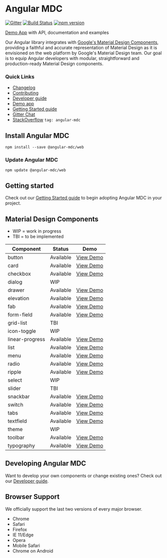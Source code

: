 # Angular MDC

[![Gitter](https://img.shields.io/gitter/room/nwjs/nw.js.svg)](https://gitter.im/angular-mdc/Lobby)
[![Build Status](https://travis-ci.org/trimox/angular-mdc-web.svg?branch=master)](https://travis-ci.org/trimox/angular-mdc-web)
[![npm version](https://badge.fury.io/js/%40angular-mdc%2Fweb.svg)](https://badge.fury.io/js/%40angular-mdc%2Fweb)

[Demo App](https://trimox.github.io/angular-mdc-web/) with API, documentation and examples

Our Angular library integrates with [Google's Material Design Components](https://material.io/components/), providing a faithful and accurate representation of Material Design as it is envisioned on the web platform by Google's Material Design team. Our goal is to equip Angular developers with modular, straightforward and production-ready Material Design components.

### Quick Links
*  [Changelog](https://github.com/trimox/angular-mdc-web/blob/master/CHANGELOG.md)
*  [Contributing](https://github.com/trimox/angular-mdc-web/blob/master/CONTRIBUTING.md)
*  [Developer guide](https://github.com/trimox/angular-mdc-web/blob/master/docs/developer.md)
*  [Demo app](https://trimox.github.io/angular-mdc-web/)
*  [Getting Started guide](https://github.com/trimox/angular-mdc-web/blob/master/docs/getting-started.md)
*  [Gitter Chat](https://gitter.im/angular-mdc/Lobby)
*  [StackOverflow](https://stackoverflow.com/questions/tagged/angular-mdc) `tag: angular-mdc`

## Install Angular MDC
```
npm install --save @angular-mdc/web
```

### Update Angular MDC
```
npm update @angular-mdc/web
```

## Getting started
Check out our [Getting Started guide](https://github.com/trimox/angular-mdc-web/blob/master/docs/getting-started.md) to begin adopting  Angular MDC in your project.

## Material Design Components
* WIP = work in progress
* TBI = to be implemented

| Component  | Status  | Demo |
| ---------- | ------- | :------: |
| button | Available | [View Demo](https://trimox.github.io/angular-mdc-web/#/button-demo) |
| card | Available | [View Demo](https://trimox.github.io/angular-mdc-web/#/card-demo) |
| checkbox | Available | [View Demo](https://trimox.github.io/angular-mdc-web/#/checkbox-demo) |
| dialog | WIP ||
| drawer | Available | [View Demo](https://trimox.github.io/angular-mdc-web/#/drawer-demo) |
| elevation | Available | [View Demo](https://trimox.github.io/angular-mdc-web/#/elevation-demo) |
| fab | Available | [View Demo](https://trimox.github.io/angular-mdc-web/#/fab-demo) |
| form-field | Available | [View Demo](https://trimox.github.io/angular-mdc-web/#/form-field-demo) |
| grid-list | TBI ||
| icon-toggle | WIP ||
| linear-progress | Available | [View Demo](https://trimox.github.io/angular-mdc-web/#/linear-progress-demo) |
| list | Available | [View Demo](https://trimox.github.io/angular-mdc-web/#/list-demo) |
| menu | Available | [View Demo](https://trimox.github.io/angular-mdc-web/#/menu-demo) |
| radio | Available | [View Demo](https://trimox.github.io/angular-mdc-web/#/radio-demo) |
| ripple | Available | [View Demo](https://trimox.github.io/angular-mdc-web/#/ripple-demo) |
| select | WIP ||
| slider | TBI ||
| snackbar | Available | [View Demo](https://trimox.github.io/angular-mdc-web/#/snackbar-demo) |
| switch | Available | [View Demo](https://trimox.github.io/angular-mdc-web/#/switch-demo) |
| tabs | Available | [View Demo](https://trimox.github.io/angular-mdc-web/#/tab-demo) |
| textfield | Available | [View Demo](https://trimox.github.io/angular-mdc-web/#/textfield-demo) |
| theme | WIP ||
| toolbar | Available | [View Demo](https://trimox.github.io/angular-mdc-web/#/toolbar-demo) |
| typography | Available | [View Demo](https://trimox.github.io/angular-mdc-web/#/typography-demo) |

## Developing Angular MDC
Want to develop your own components or change existing ones? Check out our [Developer guide](https://github.com/trimox/angular-mdc-web/blob/master/docs/developer.md).

## Browser Support
We officially support the last two versions of every major browser.
* Chrome
* Safari
* Firefox
* IE 11/Edge
* Opera
* Mobile Safari
* Chrome on Android
